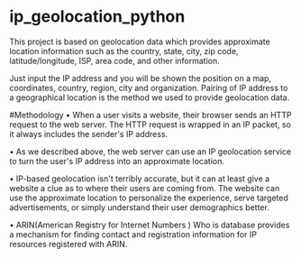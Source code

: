# ip_geolocation_python
This project is based on geolocation data which provides approximate location information such as the country, state, city, zip code, latitude/longitude, ISP, area code, and other information.

Just input the IP address and you will be shown the position on a map, coordinates, country, region, city and organization. Pairing of IP address to a geographical location is the method we used to provide geolocation data.

#Methodology
• When a user visits a website, their browser sends an HTTP request to the web server. The HTTP request is wrapped in an IP packet, so it always includes the sender's IP address.

• As we described above, the web server can use an IP geolocation service to turn the user's IP address into an approximate location.

• IP-based geolocation isn't terribly accurate, but it can at least give a website a clue as to where their users are coming from. The website can use the approximate location to personalize the experience, serve targeted advertisements, or simply understand their user demographics better.

• ARIN(American Registry for Internet Numbers ) Who is database provides a mechanism for finding contact and registration information for IP resources registered with ARIN.
